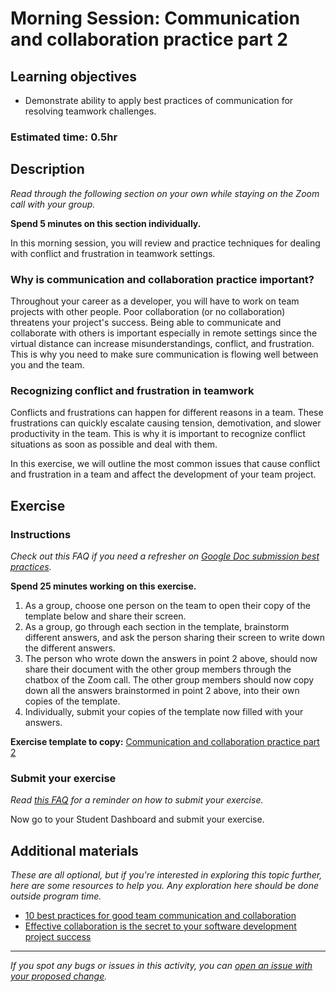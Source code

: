 # Morning Session: Communication and collaboration practice part 2

## Learning objectives

- Demonstrate ability to apply best practices of communication for resolving teamwork challenges.

### **Estimated time**: 0.5hr

## Description

_Read through the following section on your own while staying on the Zoom call with your group._

**Spend 5 minutes on this section individually.**

In this morning session, you will review and practice techniques for dealing with conflict and frustration in teamwork settings.

### Why is communication and collaboration practice important?

Throughout your career as a developer, you will have to work on team projects with other people. Poor collaboration (or no collaboration) threatens your project's success. Being able to communicate and collaborate with others is important especially in remote settings since the virtual distance can increase misunderstandings, conflict, and frustration. This is why you need to make sure communication is flowing well between you and the team.

### Recognizing conflict and frustration in teamwork

Conflicts and frustrations can happen for different reasons in a team. These frustrations can quickly escalate causing tension, demotivation, and slower productivity in the team. This is why it is important to recognize conflict situations as soon as possible and deal with them.

In this exercise, we will outline the most common issues that cause conflict and frustration in a team and affect the development of your team project.

## Exercise

### Instructions

_Check out this FAQ if you need a refresher on [Google Doc submission best practices](https://microverse.zendesk.com/hc/en-us/articles/360063156813)._

**Spend 25 minutes working on this exercise.**

1. As a group, choose one person on the team to open their copy of the template below and share their screen.
2. As a group, go through each section in the template, brainstorm different answers, and ask the person sharing their screen to write down the different answers.
3. The person who wrote down the answers in point 2 above, should now share their document with the other group members through the chatbox of the Zoom call. The other group members should now copy down all the answers brainstormed in point 2 above, into their own copies of the template.
4. Individually, submit your copies of the template now filled with your answers.

**Exercise template to copy:** [Communication and collaboration practice part 2](https://docs.google.com/document/d/1dJ3xa0NiX6r_pxUoaF4i1C-hvBd48VL6Nk0s8uWz6yA/edit#)

### Submit your exercise

_Read [this FAQ](https://microverse.zendesk.com/hc/en-us/articles/360061344234) for a reminder on how to submit your exercise._

Now go to your Student Dashboard and submit your exercise.

## Additional materials

_These are all optional, but if you're interested in exploring this topic further, here are some resources to help you. Any exploration here should be done outside program time._

- [10 best practices for good team communication and collaboration](https://github.com/matovu-farid/curriculum-professional-skills/blob/main/soft-skills/10-best-practices-for-good-team-communication-and-collaboration.md)
- [Effective collaboration is the secret to your software development project success](https://steelkiwi.com/blog/collaboration-is-a-key-to-project-success/)

---

_If you spot any bugs or issues in this activity, you can [open an issue with your proposed change](https://github.com/microverseinc/curriculum-transversal-skills/blob/main/git-github/articles/open_issue.md)._
